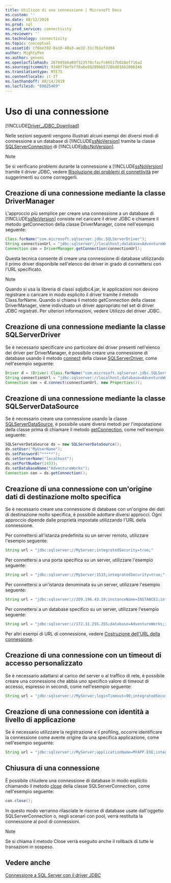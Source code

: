 ```yaml
---
title: Utilizzo di una connessione | Microsoft Docs
ms.custom: ''
ms.date: 08/12/2019
ms.prod: sql
ms.prod_service: connectivity
ms.reviewer: ''
ms.technology: connectivity
ms.topic: conceptual
ms.assetid: cf8ee392-8a10-40a3-ae32-31c7b1efdd04
author: MightyPen
ms.author: genemi
ms.openlocfilehash: 267605b6a89f323570cfacfc66517b028ef716a2
ms.sourcegitcommit: 9348f79efbff8a6e88209bb5720bd016b2806346
ms.translationtype: MTE75
ms.contentlocale: it-IT
ms.lasthandoff: 08/14/2019
ms.locfileid: "69025469"
---
```

# <a name="working-with-a-connection"></a>Uso di una connessione

[!INCLUDE[Driver_JDBC_Download](../../includes/driver_jdbc_download.md)]

Nelle sezioni seguenti vengono illustrati alcuni esempi dei diversi modi di connessione a un database di [!INCLUDE[ssNoVersion](../../includes/ssnoversion-md.md)] tramite la classe [SQLServerConnection](../../connect/jdbc/reference/sqlserverconnection-class.md) di [!INCLUDE[jdbcNoVersion](../../includes/jdbcnoversion_md.md)].

> [!NOTE]  
> Se si verificano problemi durante la connessione a [!INCLUDE[ssNoVersion](../../includes/ssnoversion-md.md)] tramite il driver JDBC, vedere [Risoluzione dei problemi di connettività](../../connect/jdbc/troubleshooting-connectivity.md) per suggerimenti su come correggerli.

## <a name="creating-a-connection-by-using-the-drivermanager-class"></a>Creazione di una connessione mediante la classe DriverManager

L'approccio più semplice per creare una connessione a un database di [!INCLUDE[ssNoVersion](../../includes/ssnoversion-md.md)] consiste nel caricare il driver JDBC e chiamare il metodo getConnection della classe DriverManager, come nell'esempio seguente:

```java
Class.forName("com.microsoft.sqlserver.jdbc.SQLServerDriver");  
String connectionUrl = "jdbc:sqlserver://localhost;database=AdventureWorks;integratedSecurity=true;"  
Connection con = DriverManager.getConnection(connectionUrl);  
```

Questa tecnica consente di creare una connessione di database utilizzando il primo driver disponibile nell'elenco dei driver in grado di connettersi con l'URL specificato.

> [!NOTE]  
> Quando si usa la libreria di classi sqljdbc4.jar, le applicazioni non devono registrare o caricare in modo esplicito il driver tramite il metodo Class.forName. Quando si chiama il metodo getConnection della classe DriverManager, viene individuato un driver appropriato nel set di driver JDBC registrati. Per ulteriori informazioni, vedere Utilizzo del driver JDBC.

## <a name="creating-a-connection-by-using-the-sqlserverdriver-class"></a>Creazione di una connessione mediante la classe SQLServerDriver

Se è necessario specificare uno particolare dei driver presenti nell'elenco dei driver per DriverManager, è possibile creare una connessione di database usando il metodo [connect](../../connect/jdbc/reference/connect-method-sqlserverdriver.md) della classe [SQLServerDriver](../../connect/jdbc/reference/sqlserverdriver-class.md), come nell'esempio seguente:

```java
Driver d = (Driver) Class.forName("com.microsoft.sqlserver.jdbc.SQLServerDriver").newInstance();  
String connectionUrl = "jdbc:sqlserver://localhost;database=AdventureWorks;integratedSecurity=true;"  
Connection con = d.connect(connectionUrl, new Properties());  
```

## <a name="creating-a-connection-by-using-the-sqlserverdatasource-class"></a>Creazione di una connessione mediante la classe SQLServerDataSource

Se è necessario creare una connessione usando la classe [SQLServerDataSource](../../connect/jdbc/reference/sqlserverdatasource-class.md), è possibile usare diversi metodi per l'impostazione della classe prima di chiamare il metodo [getConnection](../../connect/jdbc/reference/getconnection-method.md), come nell'esempio seguente:

```java
SQLServerDataSource ds = new SQLServerDataSource();  
ds.setUser("MyUserName");  
ds.setPassword("*****");  
ds.setServerName("localhost");  
ds.setPortNumber(1433);
ds.setDatabaseName("AdventureWorks");  
Connection con = ds.getConnection();  
```

## <a name="creating-a-connection-that-targets-a-very-specific-data-source"></a>Creazione di una connessione con un'origine dati di destinazione molto specifica

Se è necessario creare una connessione di database con un'origine dei dati di destinazione molto specifica, è possibile adottare diversi approcci. Ogni approccio dipende dalle proprietà impostate utilizzando l'URL della connessione.

Per connettersi all'istanza predefinita su un server remoto, utilizzare l'esempio seguente:

```java
String url = "jdbc:sqlserver://MyServer;integratedSecurity=true;"
```

Per connettersi a una porta specifica su un server, utilizzare l'esempio seguente:

```java
String url = "jdbc:sqlserver://MyServer:1533;integratedSecurity=true;"
```

Per connettersi a un'istanza denominata su un server, utilizzare l'esempio seguente:

```java
String url = "jdbc:sqlserver://209.196.43.19;instanceName=INSTANCE1;integratedSecurity=true;"
```

Per connettersi a un database specifico su un server, utilizzare l'esempio seguente:

```java
String url = "jdbc:sqlserver://172.31.255.255;database=AdventureWorks;integratedSecurity=true;"
```

Per altri esempi di URL di connessione, vedere [Costruzione dell'URL della connessione](../../connect/jdbc/building-the-connection-url.md).

## <a name="creating-a-connection-with-a-custom-login-time-out"></a>Creazione di una connessione con un timeout di accesso personalizzato

Se è necessario adattarsi al carico del server o al traffico di rete, è possibile creare una connessione che abbia uno specifico valore di timeout di accesso, espresso in secondi, come nell'esempio seguente:

```java
String url = "jdbc:sqlserver://MyServer;loginTimeout=90;integratedSecurity=true;"
```

## <a name="create-a-connection-with-application-level-identity"></a>Creazione di una connessione con identità a livello di applicazione

Se è necessario utilizzare la registrazione e il profiling, occorre identificare la connessione come avente origine da una specifica applicazione, come nell'esempio seguente:

```java
String url = "jdbc:sqlserver://MyServer;applicationName=MYAPP.EXE;integratedSecurity=true;"
```

## <a name="closing-a-connection"></a>Chiusura di una connessione

È possibile chiudere una connessione di database in modo esplicito chiamando il metodo [close](../../connect/jdbc/reference/close-method-sqlserverconnection.md) della classe SQLServerConnection, come nell'esempio seguente:

```java
con.close();
```

In questo modo verranno rilasciate le risorse di database usate dall'oggetto SQLServerConnection o, negli scenari con pool, verrà restituita la connessione al pool di connessioni.

> [!NOTE]  
> Se si chiama il metodo Close verrà eseguito anche il rollback di tutte le transazioni in sospeso.

## <a name="see-also"></a>Vedere anche

[Connessione a SQL Server con il driver JDBC](../../connect/jdbc/connecting-to-sql-server-with-the-jdbc-driver.md)
